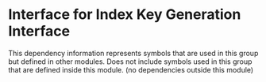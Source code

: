 
# Interface for Index Key Generation Interface
This dependency information represents symbols that are used in this group but defined in other modules.  Does not include symbols used in this group that are defined inside this module.
(no dependencies outside this module)
